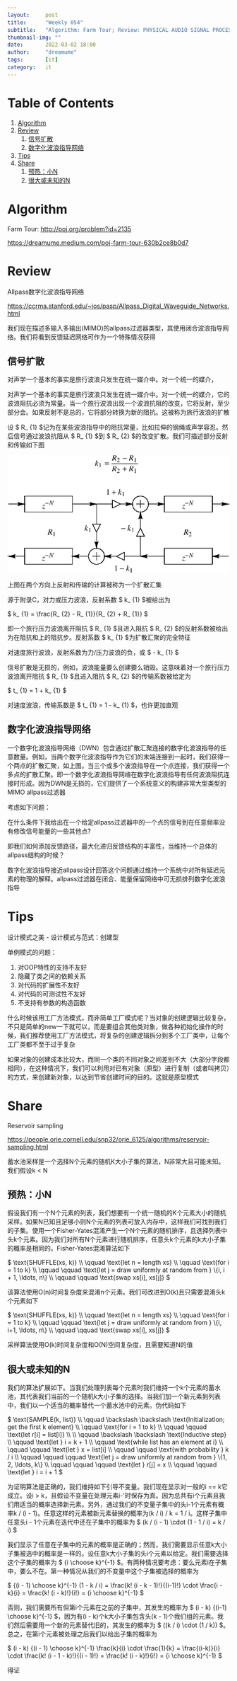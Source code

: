 ```yaml
---
layout:     post
title:      "Weekly 054"
subtitle:   "Algorithm: Farm Tour; Review: PHYSICAL AUDIO SIGNAL PROCESSING(); Tips: Notes about design patterns; Share: Reservoir sampling"
thumbnail-img: ""
date:       2022-03-02 18:00
author:     "dreamume"
tags: 		[it]
category:   it
---
```

<head>
    <script src="https://cdn.mathjax.org/mathjax/latest/MathJax.js?config=TeX-AMS-MML_HTMLorMML" type="text/javascript"></script>
    <script type="text/x-mathjax-config">
        MathJax.Hub.Config({
            tex2jax: {
            skipTags: ['script', 'noscript', 'style', 'textarea', 'pre'],
            inlineMath: [['$','$']]
            }
        });
    </script>
</head>

# Table of Contents

1.  [Algorithm](#org5fe127e)
2.  [Review](#org6b4db3d)
    1.  [信号扩散](#org0ac77df)
    2.  [数字化波浪指导网络](#orgf8371aa)
3.  [Tips](#orgfaca978)
4.  [Share](#orgc8627ce)
    1.  [预热：小N](#org115fd67)
    2.  [很大或未知的N](#orgf4c4817)


<a id="org5fe127e"></a>

# Algorithm

Farm Tour: <http://poj.org/problem?id=2135>

<https://dreamume.medium.com/poj-farm-tour-630b2ce8b0d7>


<a id="org6b4db3d"></a>

# Review

Allpass数字化波浪指导网络

<https://ccrma.stanford.edu/~jos/pasp/Allpass_Digital_Waveguide_Networks.html>

我们现在描述多输入多输出(MIMO)的allpass过滤器类型，其使用闭合波浪指导网络。我们将看到反馈延迟网络可作为一个特殊情况获得


<a id="org0ac77df"></a>

## 信号扩散

对声学一个基本的事实是旅行波浪只发生在统一媒介中。对一个统一的媒介，

对声学一个基本的事实是旅行波浪只发生在统一媒介中。对一个统一的媒介，它的波浪阻抗必须为常量。当一个旅行波浪出现一个波浪抗阻的改变，它将反射，至少部分会。如果反射不是总的，它将部分转换为新的阻抗。这被称为旅行波浪的扩散

设 $ R_ {1} $记为在某些波浪指导中的阻抗常量，比如拉伸的钢绳或声学容忍。然后信号通过波浪抗阻从 $ R_ {1} $到 $ R_ {2} $的改变扩散。我们可描述部分反射和传输如下图

![img](../img/signal_scattering_at_a_junction_of_different_wave_impedances.png)

上图在两个方向上反射和传输的计算被称为一个扩散汇集

源于附录C，对力或压力波浪，反射系数 $ k_ {1} $被给出为

$ k_ {1} = \\frac{R_ {2} - R_ {1}}{R_ {2} + R_ {1}} $

即一个旅行压力波浪离开阻抗 $ R_ {1} $且进入阻抗 $ R_ {2} $的反射系数被给出为在阻抗和上的阻抗步。反射系数 $ k_ {1} $为扩散汇聚的完全特征

对速度旅行波浪，反射系数为力/压力波浪的负，或 $ - k_ {1} $

信号扩散是无损的，例如，波浪能量要么创建要么销毁。这意味着对一个旅行压力波浪离开阻抗 $ R_ {1} $且进入阻抗 $ R_ {2} $的传输系数被给定为

$ t_ {1} = 1 + k_ {1} $

对速度波浪，传输系数是 $ t_ {1} = 1 - k_ {1} $，也许更加直观


<a id="orgf8371aa"></a>

## 数字化波浪指导网络

一个数字化波浪指导网络（DWN）包含通过扩散汇聚连接的数字化波浪指导的任意数量。例如，当两个数字化波浪指导作为它们的末端连接到一起时，我们获得一个两点的扩散汇聚，如上图。当三个或多个波浪指导在一个点连接，我们获得一个多点的扩散汇聚。即一个数字化波浪指导网络在数字化波浪指导有任何波浪阻抗连接时形成。因为DWN是无损的，它们提供了一个系统意义的构建非常大型类型的MIMO allpass过滤器

考虑如下问题：

在什么条件下我给出在一个给定allpass过滤器中的一个点的信号到在任意频率没有修改信号能量的一些其他点?

即我们如何添加反馈路径，最大化递归反馈结构的丰富性，当维持一个总体的allpass结构的时候？

数字化波浪指导接近allpass设计回答这个问题通过维持一个系统中对所有延迟元素的物理的解释。allpass过滤器在闭合、能量保留网络中可无损排列数字化波浪指导


<a id="orgfaca978"></a>

# Tips

设计模式之美 - 设计模式与范式：创建型

单例模式的问题：

1.  对OOP特性的支持不友好
2.  隐藏了类之间的依赖关系
3.  对代码的扩展性不友好
4.  对代码的可测试性不友好
5.  不支持有参数的构造函数

什么时候该用工厂方法模式，而非简单工厂模式呢？当对象的创建逻辑比较复杂，不只是简单的new一下就可以，而是要组合其他类对象，做各种初始化操作的时候，我们推荐使用工厂方法模式，将复杂的创建逻辑拆分到多个工厂类中，让每个工厂类都不至于过于复杂

如果对象的创建成本比较大，而同一个类的不同对象之间差别不大（大部分字段都相同），在这种情况下，我们可以利用对已有对象（原型）进行复制（或者叫拷贝）的方式，来创建新对象，以达到节省创建时间的目的。这就是原型模式


<a id="orgc8627ce"></a>

# Share

Reservoir sampling

<https://people.orie.cornell.edu/snp32/orie_6125/algorithms/reservoir-sampling.html>

蓄水池采样是一个选择N个元素的随机K大小子集的算法，N非常大且可能未知。我们假设k < N


<a id="org115fd67"></a>

## 预热：小N

假设我们有一个N个元素的列表，我们想要有一个统一随机的K个元素大小的随机采样。如果N已知且足够小则N个元素的列表可放入内存中，这样我们可找到我们的子集。使用一个Fisher-Yates混淆产生一个N个元素的随机排序，且选择列表中头k个元素。因为我们对所有N个元素进行随机排序，任意头k个元素的k大小子集的概率是相同的。Fisher-Yates混淆算法如下

$ \\text{SHUFFLE(xs, k)} \\\\ \\qquad \\text{let n = length xs} \\\\ \\qquad \\text{for i = 1 to k} \\\\ \\qquad \\qquad \\text{let j = draw uniformly at random from } \\{i, i + 1, \\ldots, n\\} \\\\ \\qquad \\qquad \\text{swap xs[i], xs[j]} $

该算法使用O(n)时间复杂度来混淆n个元素。我们可改进到O(k)且只需要混淆头k个元素如下

$ \\text{SHUFFLE(xs, k)} \\\\ \\qquad \\text{let n = length xs} \\\\ \\qquad \\text{for i = 1 to k} \\\\ \\qquad \\qquad \\text{let j = draw uniformly at random from } \\{i, i+1, \\ldots, n\\} \\\\ \\qquad \\qquad \\text{swap xs[i], xs[j]} $

采样算法使用O(k)时间复杂度和O(N)空间复杂度，且需要知道N的值


<a id="orgf4c4817"></a>

## 很大或未知的N

我们的算法扩展如下。当我们处理列表每个元素时我们维持一个k个元素的蓄水池，其代表我们当前的一个随机k大小子集的选择。当我们加一个新元素到列表中，我们以一个适当的概率替代一个蓄水池中的元素。伪代码如下

$ \\text{SAMPLE(k, list)} \\\\ \\qquad \\backslash \\backslash \\text{Initialization; get the first k element} \\\\ \\qquad \\text{for i = 1 to k} \\\\ \\qquad \\qquad \\text{let r[i] = list[i]} \\\\ \\\\ \\qquad \\backslash \\backslash \\text{Inductive step} \\\\ \\qquad \\text{let } i = k + 1 \\\\ \\qquad \\text{while list has an element at i} \\\\ \\qquad \\qquad \\text{let } x = list[i] \\\\ \\qquad \\qquad \\text{with probability } k / i \\\\ \\qquad \\qquad \\qquad \\text{let j = draw uniformly at random from } \\{1, 2, \\ldots, k\\} \\\\ \\qquad \\qquad \\qquad \\text{let } r[j] = x \\\\ \\qquad \\qquad \\text{let } i = i + 1 $

为证明算法是正确的，我们维持如下引导不变量。我们现在显示对一般的i == k它成立。设i > k，且假设不变量在处理元素i-'时保存为真。因为总共有i个元素且我们用适当的概率选择新元素。另外，通过我们的不变量子集中的头i-1个元素有概率k / (i - 1)。任意这样的元素被新元素替换的概率为(k / i) / k = 1 / i。这样子集中任意头i - 1个元素在迭代中还在子集中的概率为 $ (k / (i - 1) \\cdot (1 - 1 / i) = k / i) $

我们显示了任意在子集中的元素的概率是正确的；然而，我们需要显示任意k大小子集被选中的概率是一样的。设任意k大小子集的头i个元素以给定。我们需要选择这个子集的概率为 $ {i \\choose k}^{-1} $。有两种情况要考虑：要么元素i在子集中，要么不在。第一种情况从我们的不变量中这个子集被选择的概率为

$ {(i - 1) \\choose k}^{-1} (1 - k / i) = \\frac{k! (i - k - 1)!}{(i-1)!} \\cdot \\frac{i - k}{i} = \\frac{k! (i - k)!}{i!} = {i \\choose k}^{-1} $

否则，我们需要所有但第i个元素在之前的子集中，其发生的概率为 $ (i - k) {(i-1) \\choose k}^{-1} $，因为有(i - k)个k大小子集包含头(k - 1)个我们组的元素。我们然后需要用一个新的元素替代旧的，其发生的概率为 $ ((k / i) \\cdot (1 / k)) $。总之，在第i个元素被处理之后我们以给出子集的概率为

$ (i - k) {(i - 1) \\choose k}^{-1} \\frac{k}{i} \\cdot \\frac{1}{k} = \\frac{(i-k)}{i} \\cdot \\frac{k! (i - 1 - k)!}{(i - 1)!} = \\frac{k! (i - k)!}{i!} = {i \\choose k}^{-1} $

得证


